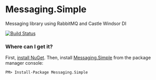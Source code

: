 # Messaging.Simple
Messaging library using RabbitMQ and Castle Windsor DI

[![Build Status](https://dev.azure.com/donatekartorg/donatekart/_apis/build/status/Messaging.Simple%20-%20CI?branchName=master)](https://dev.azure.com/donatekartorg/donatekart/_build/latest?definitionId=26&branchName=master)

### Where can I get it?

First, [install NuGet](http://docs.nuget.org/docs/start-here/installing-nuget). Then, install [Messaging.Simple](https://www.nuget.org/packages/Messaging.Simple/) from the package manager console:

```
PM> Install-Package Messaging.Simple
```
